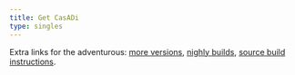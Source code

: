 ```yaml
---
title: Get CasADi
type: singles
---
```


Extra links for the adventurous: [more versions](http://files.casadi.org/), [nighly builds](https://github.com/casadi/binaries/releases), [source build instructions](https://github.com/casadi/casadi/wiki/SourceBuild).

